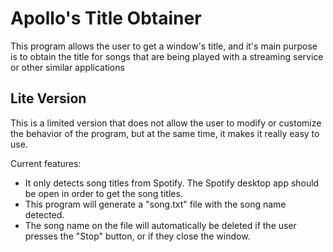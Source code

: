 # Apollo's Title Obtainer

This program allows the user to get a window's title, and it's main purpose is to obtain the title for songs that are being played with a streaming service or other similar applications

## Lite Version
This is a limited version that does not allow the user to modify or customize the behavior of the program, but at the same time, it makes it really easy to use.

Current features:

- It only detects song titles from Spotify. The Spotify desktop app should be open in order to get the song titles.
- This program will generate a "song.txt" file with the song name detected.
- The song name on the file will automatically be deleted if the user presses the "Stop" button, or if they close the window.
